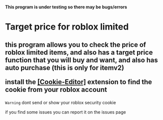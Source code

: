 <h4>This program is under testing so there may be bugs/errors</h4>

# Target price for roblox limited

<h2>this program allows you to check the price of roblox limited items, 
  and also has a target price function that you will buy and want, 
  and also has auto purchase (this is only for itemv2)

install the <a href="https://chrome.google.com/webstore/detail/cookie-editor/hlkenndednhfkekhgcdicdfddnkalmdm?hl=id">[Cookie-Editor]</a> extension to find the cookie from your roblox account</h2>

``Warning`` dont send or show your roblox security cookie

<p>if you find some issues you can report it on the issues page</p>
